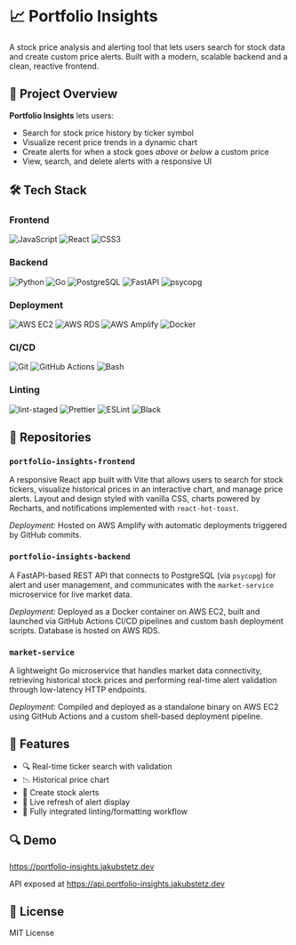 # 📈 Portfolio Insights
A stock price analysis and alerting tool that lets users search for stock data and create custom price alerts. Built with a modern, scalable backend and a clean, reactive frontend.

## 🧠 Project Overview

**Portfolio Insights** lets users:

- Search for stock price history by ticker symbol
- Visualize recent price trends in a dynamic chart
- Create alerts for when a stock goes _above_ or _below_ a custom price
- View, search, and delete alerts with a responsive UI

## 🛠️ Tech Stack

### Frontend
![JavaScript](https://img.shields.io/badge/JavaScript-F7DF1E?style=for-the-badge&logo=javascript&logoColor=black)
![React](https://img.shields.io/badge/React-20232A?style=for-the-badge&logo=react&logoColor=61DAFB)
![CSS3](https://img.shields.io/badge/CSS3-1572B6?style=for-the-badge&logo=css&logoColor=white)

### Backend

![Python](https://img.shields.io/badge/Python-2B5B84?style=for-the-badge&logo=python&logoColor=FFD845)
![Go](https://img.shields.io/badge/Go-1B2A33?style=for-the-badge&logo=go&logoColor=00ADD8)
![PostgreSQL](https://img.shields.io/badge/PostgreSQL-2B5B84?style=for-the-badge&logo=postgresql&logoColor=white)
![FastAPI](https://img.shields.io/badge/FastAPI-009688?style=for-the-badge&logo=fastapi&logoColor=white)
![psycopg](https://img.shields.io/badge/psycopg-2C5E83?style=for-the-badge&logo=postgresql&logoColor=white)


### Deployment

![AWS EC2](https://img.shields.io/badge/AWS%20EC2-FF9900?style=for-the-badge&logo=amazon-ec2&logoColor=white)
![AWS RDS](https://img.shields.io/badge/AWS%20RDS-527FFF?style=for-the-badge&logo=amazon-rds&logoColor=white)
![AWS Amplify](https://img.shields.io/badge/AWS%20Amplify-FF6144?style=for-the-badge&logo=aws-amplify&logoColor=white)
![Docker](https://img.shields.io/badge/Docker-0db7ed?style=for-the-badge&logo=docker&logoColor=white)

### CI/CD

![Git](https://img.shields.io/badge/Git-F05032?style=for-the-badge&logo=git&logoColor=white)
![GitHub Actions](https://img.shields.io/badge/GitHub_Actions-1A1F2B?style=for-the-badge&logo=github-actions&logoColor=2088FF)
![Bash](https://img.shields.io/badge/Bash-1A1F2B?style=for-the-badge&logo=gnu-bash&logoColor=white)

### Linting
![lint-staged](https://img.shields.io/badge/lint--staged-1A1F2B?style=for-the-badge&logo=nodedotjs&logoColor=87cf30)
![Prettier](https://img.shields.io/badge/Prettier-1A1F2B?style=for-the-badge&logo=prettier&logoColor=F7B93E)
![ESLint](https://img.shields.io/badge/ESLint-1A1F2B?style=for-the-badge&logo=eslint&logoColor=4B32C3)
![Black](https://img.shields.io/badge/Black-1A1F2B?style=for-the-badge&logo=python&logoColor=white)


## 📂 Repositories

### `portfolio-insights-frontend`
A responsive React app built with Vite that allows users to search for stock tickers, visualize historical prices in an interactive chart, and manage price alerts. Layout and design styled with vanilla CSS, charts powered by Recharts, and notifications implemented with `react-hot-toast`.

_Deployment:_ Hosted on AWS Amplify with automatic deployments triggered by GitHub commits.

### `portfolio-insights-backend`
A FastAPI-based REST API that connects to PostgreSQL (via `psycopg`) for alert and user management, and communicates with the `market-service` microservice for live market data.

_Deployment:_ Deployed as a Docker container on AWS EC2, built and launched via GitHub Actions CI/CD pipelines and custom bash deployment scripts. Database is hosted on AWS RDS.

### `market-service`
A lightweight Go microservice that handles market data connectivity, retrieving historical stock prices and performing real-time alert validation through low-latency HTTP endpoints.

_Deployment:_ Compiled and deployed as a standalone binary on AWS EC2 using GitHub Actions and a custom shell-based deployment pipeline.

## 🚀 Features

- 🔍 Real-time ticker search with validation
- 📉 Historical price chart
- 🔔 Create stock alerts
- 🔄 Live refresh of alert display
- 🧼 Fully integrated linting/formatting workflow

## 🔍 Demo

https://portfolio-insights.jakubstetz.dev

API exposed at https://api.portfolio-insights.jakubstetz.dev

## 📄 License

MIT License
